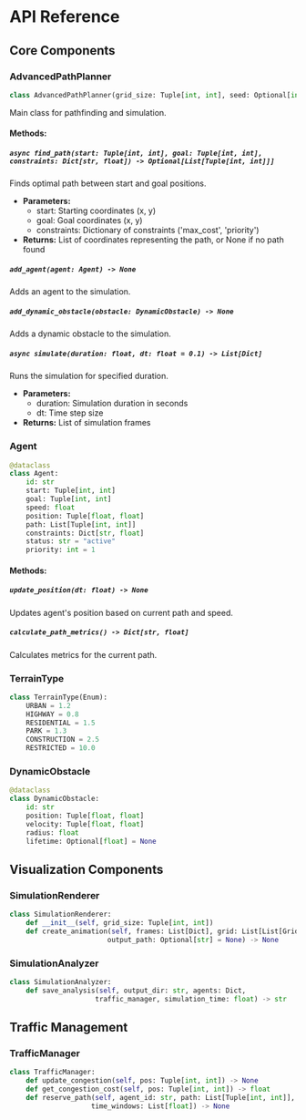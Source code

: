 # API Reference

## Core Components

### AdvancedPathPlanner

```python
class AdvancedPathPlanner(grid_size: Tuple[int, int], seed: Optional[int] = None)
```

Main class for pathfinding and simulation.

#### Methods:

##### `async find_path(start: Tuple[int, int], goal: Tuple[int, int], constraints: Dict[str, float]) -> Optional[List[Tuple[int, int]]]`
Finds optimal path between start and goal positions.
- **Parameters:**
  - start: Starting coordinates (x, y)
  - goal: Goal coordinates (x, y)
  - constraints: Dictionary of constraints ('max_cost', 'priority')
- **Returns:** List of coordinates representing the path, or None if no path found

##### `add_agent(agent: Agent) -> None`
Adds an agent to the simulation.

##### `add_dynamic_obstacle(obstacle: DynamicObstacle) -> None`
Adds a dynamic obstacle to the simulation.

##### `async simulate(duration: float, dt: float = 0.1) -> List[Dict]`
Runs the simulation for specified duration.
- **Parameters:**
  - duration: Simulation duration in seconds
  - dt: Time step size
- **Returns:** List of simulation frames

### Agent

```python
@dataclass
class Agent:
    id: str
    start: Tuple[int, int]
    goal: Tuple[int, int]
    speed: float
    position: Tuple[float, float]
    path: List[Tuple[int, int]]
    constraints: Dict[str, float]
    status: str = "active"
    priority: int = 1
```

#### Methods:

##### `update_position(dt: float) -> None`
Updates agent's position based on current path and speed.

##### `calculate_path_metrics() -> Dict[str, float]`
Calculates metrics for the current path.

### TerrainType

```python
class TerrainType(Enum):
    URBAN = 1.2
    HIGHWAY = 0.8
    RESIDENTIAL = 1.5
    PARK = 1.3
    CONSTRUCTION = 2.5
    RESTRICTED = 10.0
```

### DynamicObstacle

```python
@dataclass
class DynamicObstacle:
    id: str
    position: Tuple[float, float]
    velocity: Tuple[float, float]
    radius: float
    lifetime: Optional[float] = None
```

## Visualization Components

### SimulationRenderer

```python
class SimulationRenderer:
    def __init__(self, grid_size: Tuple[int, int])
    def create_animation(self, frames: List[Dict], grid: List[List[GridCell]], 
                        output_path: Optional[str] = None) -> None
```

### SimulationAnalyzer

```python
class SimulationAnalyzer:
    def save_analysis(self, output_dir: str, agents: Dict, 
                     traffic_manager, simulation_time: float) -> str
```

## Traffic Management

### TrafficManager

```python
class TrafficManager:
    def update_congestion(self, pos: Tuple[int, int]) -> None
    def get_congestion_cost(self, pos: Tuple[int, int]) -> float
    def reserve_path(self, agent_id: str, path: List[Tuple[int, int]], 
                    time_windows: List[float]) -> None
```